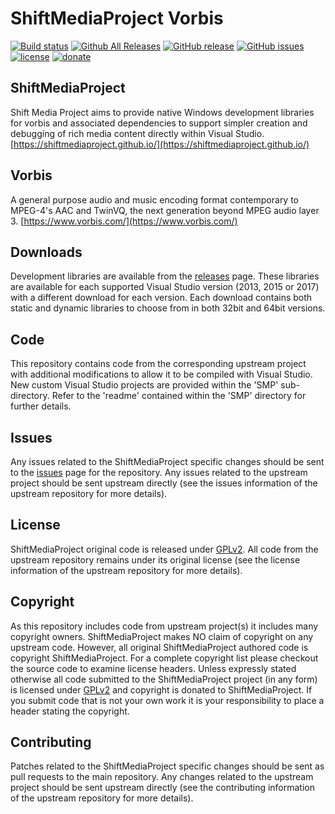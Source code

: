 ShiftMediaProject Vorbis
=============
[![Build status](https://ci.appveyor.com/api/projects/status/0wvq5m7sx78spr42?svg=true)](https://ci.appveyor.com/project/Sibras/vorbis)
[![Github All Releases](https://img.shields.io/github/downloads/ShiftMediaProject/vorbis/total.svg)](https://github.com/ShiftMediaProject/vorbis/releases)
[![GitHub release](https://img.shields.io/github/release/ShiftMediaProject/vorbis.svg)](https://github.com/ShiftMediaProject/vorbis/releases/latest)
[![GitHub issues](https://img.shields.io/github/issues/ShiftMediaProject/vorbis.svg)](https://github.com/ShiftMediaProject/vorbis/issues)
[![license](https://img.shields.io/github/license/ShiftMediaProject/vorbis.svg)](https://github.com/ShiftMediaProject/vorbis)
[![donate](https://img.shields.io/badge/donate-link-brightgreen.svg)](https://shiftmediaproject.github.io/8-donate/)
## ShiftMediaProject

Shift Media Project aims to provide native Windows development libraries for vorbis and associated dependencies to support simpler creation and debugging of rich media content directly within Visual Studio. [https://shiftmediaproject.github.io/](https://shiftmediaproject.github.io/)

## Vorbis

A general purpose audio and music encoding format contemporary to MPEG-4's AAC and TwinVQ, the next generation beyond MPEG audio layer 3. [https://www.vorbis.com/](https://www.vorbis.com/)

## Downloads

Development libraries are available from the [releases](https://github.com/ShiftMediaProject/vorbis/releases) page. These libraries are available for each supported Visual Studio version (2013, 2015 or 2017) with a different download for each version. Each download contains both static and dynamic libraries to choose from in both 32bit and 64bit versions.

## Code

This repository contains code from the corresponding upstream project with additional modifications to allow it to be compiled with Visual Studio. New custom Visual Studio projects are provided within the 'SMP' sub-directory. Refer to the 'readme' contained within the 'SMP' directory for further details.

## Issues

Any issues related to the ShiftMediaProject specific changes should be sent to the [issues](https://github.com/ShiftMediaProject/vorbis/issues) page for the repository. Any issues related to the upstream project should be sent upstream directly (see the issues information of the upstream repository for more details).

## License

ShiftMediaProject original code is released under [GPLv2](https://www.gnu.org/licenses/gpl-2.0.html). All code from the upstream repository remains under its original license (see the license information of the upstream repository for more details).

## Copyright

As this repository includes code from upstream project(s) it includes many copyright owners. ShiftMediaProject makes NO claim of copyright on any upstream code. However, all original ShiftMediaProject authored code is copyright ShiftMediaProject. For a complete copyright list please checkout the source code to examine license headers. Unless expressly stated otherwise all code submitted to the ShiftMediaProject project (in any form) is licensed under [GPLv2](https://www.gnu.org/licenses/gpl-2.0.html) and copyright is donated to ShiftMediaProject. If you submit code that is not your own work it is your responsibility to place a header stating the copyright.

## Contributing

Patches related to the ShiftMediaProject specific changes should be sent as pull requests to the main repository. Any changes related to the upstream project should be sent upstream directly (see the contributing information of the upstream repository for more details).